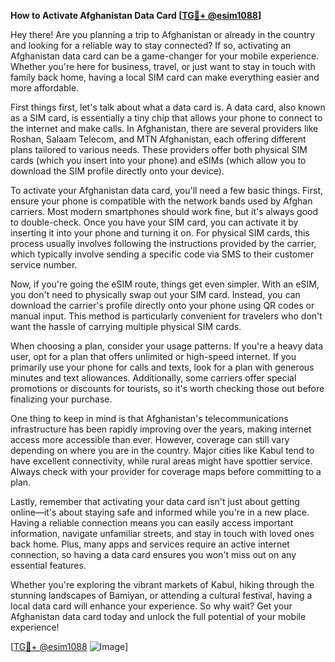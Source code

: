 **How to Activate Afghanistan Data Card [[TG💪+ @esim1088](https://t.me/s/esim1088)]**

Hey there! Are you planning a trip to Afghanistan or already in the country and looking for a reliable way to stay connected? If so, activating an Afghanistan data card can be a game-changer for your mobile experience. Whether you're here for business, travel, or just want to stay in touch with family back home, having a local SIM card can make everything easier and more affordable.

First things first, let's talk about what a data card is. A data card, also known as a SIM card, is essentially a tiny chip that allows your phone to connect to the internet and make calls. In Afghanistan, there are several providers like Roshan, Salaam Telecom, and MTN Afghanistan, each offering different plans tailored to various needs. These providers offer both physical SIM cards (which you insert into your phone) and eSIMs (which allow you to download the SIM profile directly onto your device).

To activate your Afghanistan data card, you'll need a few basic things. First, ensure your phone is compatible with the network bands used by Afghan carriers. Most modern smartphones should work fine, but it's always good to double-check. Once you have your SIM card, you can activate it by inserting it into your phone and turning it on. For physical SIM cards, this process usually involves following the instructions provided by the carrier, which typically involve sending a specific code via SMS to their customer service number.

Now, if you're going the eSIM route, things get even simpler. With an eSIM, you don't need to physically swap out your SIM card. Instead, you can download the carrier's profile directly onto your phone using QR codes or manual input. This method is particularly convenient for travelers who don't want the hassle of carrying multiple physical SIM cards.

When choosing a plan, consider your usage patterns. If you're a heavy data user, opt for a plan that offers unlimited or high-speed internet. If you primarily use your phone for calls and texts, look for a plan with generous minutes and text allowances. Additionally, some carriers offer special promotions or discounts for tourists, so it's worth checking those out before finalizing your purchase.

One thing to keep in mind is that Afghanistan's telecommunications infrastructure has been rapidly improving over the years, making internet access more accessible than ever. However, coverage can still vary depending on where you are in the country. Major cities like Kabul tend to have excellent connectivity, while rural areas might have spottier service. Always check with your provider for coverage maps before committing to a plan.

Lastly, remember that activating your data card isn't just about getting online—it's about staying safe and informed while you're in a new place. Having a reliable connection means you can easily access important information, navigate unfamiliar streets, and stay in touch with loved ones back home. Plus, many apps and services require an active internet connection, so having a data card ensures you won't miss out on any essential features.

Whether you're exploring the vibrant markets of Kabul, hiking through the stunning landscapes of Bamiyan, or attending a cultural festival, having a local data card will enhance your experience. So why wait? Get your Afghanistan data card today and unlock the full potential of your mobile experience!

[[TG💪+ @esim1088](https://t.me/s/esim1088) ![Image](https://i.postimg.cc/Y0z9fWf4/image.png)]